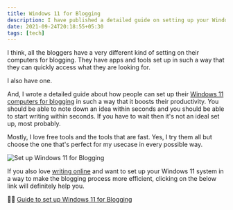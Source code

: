 ```yaml
---
title: Windows 11 for Blogging
description: I have published a detailed guide on setting up your Windows 11 machine for blogging.
date: 2021-09-24T20:18:55+05:30
tags: [tech]
---
```


I think, all the bloggers have a very different kind of setting on their computers for blogging. They have apps and tools set up in such a way that they can quickly access what they are looking for.

I also have one.

And, I wrote a detailed guide about how people can set up their [Windows 11 computers for blogging](https://compile.blog/windows/windows-11-for-blogging/) in such a way that it boosts their productivity. You should be able to note down an idea within seconds and you should be able to start writing within seconds. If you have to wait then it's not an ideal set up, most probably.

Mostly, I love free tools and the tools that are fast. Yes, I try them all but choose the one that's perfect for my usecase in every possible way.

![Set up Windows 11 for Blogging](https://compile.blog/wp-content/uploads/2021/09/Windows-11-for-Blogging.jpg)

If you also love [writing online](https://deepakness.com/blog/writing-advice-beginners/) and want to set up your Windows 11 system in a way to make the blogging process more efficient, clicking on the below link will definitely help you.

🎯🎯 [Guide to set up Windows 11 for Blogging](https://compile.blog/windows/windows-11-for-blogging/)